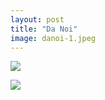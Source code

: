 ```yaml
---
layout: post
title: "Da Noi"
image: danoi-1.jpeg
---
```


![](*\assets\img\danoi-1.jpeg)

![](*\assets\img\danoi-2.jpeg)
